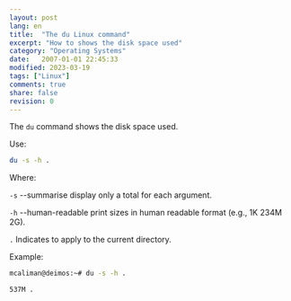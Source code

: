 ```yaml
---
layout: post
lang: en
title:  "The du Linux command"
excerpt: "How to shows the disk space used"
category: "Operating Systems"
date:   2007-01-01 22:45:33
modified: 2023-03-19
tags: ["Linux"]
comments: true
share: false
revision: 0
---
```


The `du` command shows the disk space used.

Use:
```bash
du -s -h .
```
Where:

`-s` --summarise display only a total for each argument.


`-h`  --human-readable print sizes in human readable format (e.g., 1K 234M 2G).

`.` Indicates to apply to the current directory.

Example:
```bash
mcaliman@deimos:~# du -s -h .

537M .
```